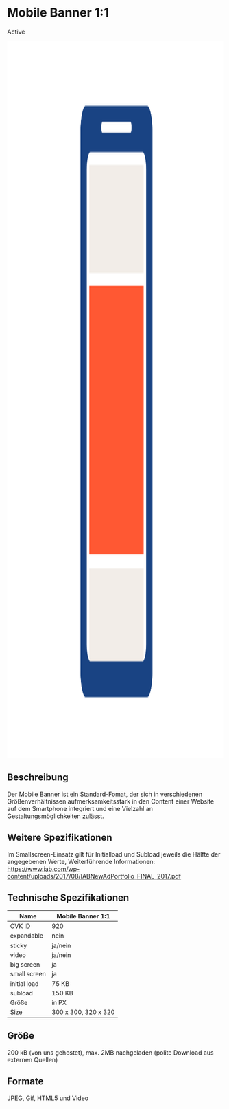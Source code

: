 # Mobile Banner 1:1
<span class="badge badge--success">Active</span>

<img width="2500" height="1667" alt="OVK_WF_Mobil_Banner_1_1" src="https://github.com/BVDW-org/ovk-docusaurus/blob/main/ovk/static/img/formats/OVK_WF_Mobil_Banner_1_1.png?raw=true" />

## Beschreibung
Der Mobile Banner ist ein Standard-Fomat, der sich in verschiedenen Größenverhältnissen aufmerksamkeitsstark in den Content einer Website auf dem Smartphone integriert und  eine Vielzahl an Gestaltungsmöglichkeiten zulässt.

## Weitere Spezifikationen
Im Smallscreen-Einsatz gilt für Initialload und Subload jeweils die Hälfte der angegebenen Werte, Weiterführende Informationen: https://www.iab.com/wp-content/uploads/2017/08/IABNewAdPortfolio_FINAL_2017.pdf

## Technische Spezifikationen

| Name           | Mobile Banner 1:1 |
|----------------|-------------------|
| OVK ID         | 920               |
| expandable     | nein              |
| sticky         | ja/nein           |
| video          | ja/nein           |
| big screen     | ja                |
| small screen   | ja                |
| initial load   | 75 KB             |
| subload        | 150 KB            |
| Größe          | in PX             |
| Size           | 300 x 300, 320 x 320             |




## Größe
200 kB (von uns gehostet), max. 2MB nachgeladen (polite Download aus externen Quellen)
## Formate
JPEG, Gif, HTML5 und Video
